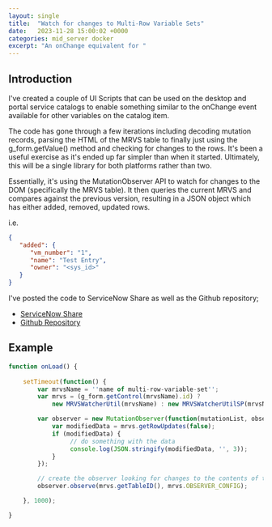 ```yaml
---
layout: single
title:  "Watch for changes to Multi-Row Variable Sets"
date:   2023-11-28 15:00:02 +0000
categories: mid_server docker
excerpt: "An onChange equivalent for "
---
```

## Introduction
I've created a couple of UI Scripts that can be used on the desktop and portal service catalogs to enable something similar to the onChange event available for other variables on the catalog item.

The code has gone through a few iterations including decoding mutation records, parsing the HTML of the MRVS table to finally just using the g_form.getValue() method and checking for changes to the rows.  It's been a useful exercise as it's ended up far simpler than when it started.  Ultimately, this will be a single library for both platforms rather than two.

Essentially, it's using the MutationObserver API to watch for changes to the DOM (specifically the MRVS table).  It then queries the current MRVS and compares against the previous version, resulting in a JSON object which has either added, removed, updated rows.

i.e.

```json
{
   "added": {
      "vm_number": "1",
      "name": "Test Entry",
      "owner": "<sys_id>"
   }
}
```

I've posted the code to ServiceNow Share as well as the Github repository;

- [ServiceNow Share](https://developer.servicenow.com/connect.do#!/share/contents/4185574_multirow_variable_set_watcher?v=2.0&t=PRODUCT_DETAILS)
- [Github Repository](https://github.com/ajcooper72/MRVSUtil)

## Example

```javascript
function onLoad() {
	
    setTimeout(function() {
        var mrvsName = ''name of multi-row-variable-set'';
        var mrvs = (g_form.getControl(mrvsName).id) ?
            new MRVSWatcherUtil(mrvsName) : new MRVSWatcherUtilSP(mrvsName, this.window, g_form);

        var observer = new MutationObserver(function(mutationList, observer) {
            var modifiedData = mrvs.getRowUpdates(false);
            if (modifiedData) {
                 // do something with the data
                 console.log(JSON.stringify(modifiedData, '', 3));
            }
        });

        // create the observer looking for changes to the contents of the MRVS
        observer.observe(mrvs.getTableID(), mrvs.OBSERVER_CONFIG);

    }, 1000);

}
```

